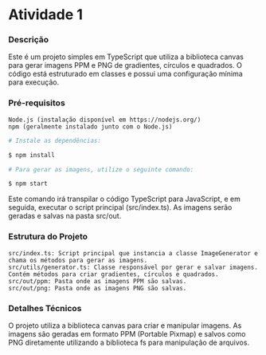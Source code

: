 # Atividade 1

### Descrição

Este é um projeto simples em TypeScript que utiliza a biblioteca canvas para gerar imagens PPM e PNG de gradientes, círculos e quadrados. O código está estruturado em classes e possui uma configuração mínima para execução.

### Pré-requisitos

    Node.js (instalação disponível em https://nodejs.org/)
    npm (geralmente instalado junto com o Node.js)

```bash
# Instale as dependências:

$ npm install

# Para gerar as imagens, utilize o seguinte comando:

$ npm start
```

Este comando irá transpilar o código TypeScript para JavaScript, e em seguida, executar o script principal (src/index.ts). As imagens serão geradas e salvas na pasta src/out.

### Estrutura do Projeto

    src/index.ts: Script principal que instancia a classe ImageGenerator e chama os métodos para gerar as imagens.
    src/utils/generator.ts: Classe responsável por gerar e salvar imagens. Contém métodos para criar gradientes, círculos e quadrados.
    src/out/ppm: Pasta onde as imagens PPM são salvas.
    src/out/png: Pasta onde as imagens PNG são salvas.

### Detalhes Técnicos

O projeto utiliza a biblioteca canvas para criar e manipular imagens. As imagens são geradas em formato PPM (Portable Pixmap) e salvos como PNG diretamente utilizando a biblioteca fs para manipulação de arquivos.